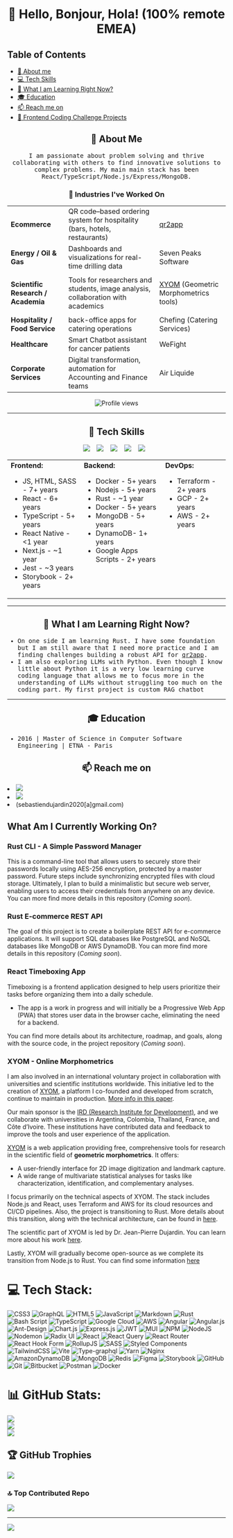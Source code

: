 <h1 align="center"> 👋 Hello, Bonjour, Hola! (100% remote EMEA)</h1>

## Table of Contents

- [👨 About me](#-about-me)
- [💻 Tech Skills](#-tech-skills)
- [🌱 What I am Learning Right Now?](#-what-i-am-learning-right-now)
- [🎓 Education](#-education)
- [📫 Reach me on](#-reach-me-on)
- [🚀 Frontend Coding Challenge Projects](#-frontend-coding-challenge-projects)

<h2 align="center">👨 About Me</h2>
<p align="center">
  <samp>
    I am passionate about problem solving and thrive collaborating with others to find innovative solutions to complex problems. My main main stack has been React/TypeScript/Node.js/Express/MongoDB.
  </samp>
</p>

<h3 align="center">🚧 Industries I've Worked On</h3>
<table align="center">
  <tr>
    <td><strong>Ecommerce</strong></td>
    <td>QR code–based ordering system for hospitality (bars, hotels, restaurants)</td>
    <td><a href="https://qr2app.com" target="_blank">qr2app</a></td>
  </tr>
  <tr>
    <td><strong>Energy / Oil & Gas</strong></td>
    <td>Dashboards and visualizations for real-time drilling data</td>
    <td>Seven Peaks Software</td>
  </tr>
  <tr>
    <td><strong>Scientific Research / Academia</strong></td>
    <td>Tools for researchers and students, image analysis, collaboration with academics</td>
    <td>
      <p><a href="https://xyom.io" target="_blank">XYOM</a> (Geometric Morphometrics tools)</p>
    </td>
  </tr>
  <tr>
    <td><strong>Hospitality / Food Service</strong></td>
    <td>back-office apps for catering operations</td>
    <td>Chefing (Catering Services)</td>
  </tr>
  <tr>
    <td><strong>Healthcare</strong></td>
    <td>Smart Chatbot assistant for cancer patients</td>
    <td>WeFight</td>
  </tr>
  <tr>
    <td><strong>Corporate Services</strong></td>
    <td>Digital transformation, automation for Accounting and Finance teams</td>
    <td>Air Liquide</td>
  </tr>
</table>

<p align="center">
  <img src="https://komarev.com/ghpvc/?username=dujas" alt="Profile views" />
</p>

<hr>
<h2 align="center"> 🔭 Tech Skills</h2>
<p align="center">
  <img src="https://img.shields.io/badge/React%20-%2300D9FF.svg?&style=for-the-badge&logo=react&logoColor=white" />&nbsp;&nbsp;&nbsp;
  <img src="https://img.shields.io/badge/Nodejs%20-%23000000.svg?&style=for-the-badge&logo=node.js&logoColor=white" />&nbsp;&nbsp;&nbsp;
  <img src="https://img.shields.io/badge/Tailwind_CSS%20-%231572B6.svg?&style=for-the-badge&logo=tailwind-css&logoColor=white" />&nbsp;&nbsp;&nbsp;
  <img src="https://img.shields.io/badge/TypeScript%20-%23007ACC.svg?&style=for-the-badge&logo=typescript&logoColor=white" />&nbsp;&nbsp;&nbsp;
  <img src="https://img.shields.io/badge/Docker%20-%232496ED.svg?&style=for-the-badge&logo=docker&logoColor=white" />&nbsp;&nbsp;&nbsp;
</p>
<table align="center">
  <tr>
    <td valign="top">
      <strong>Frontend:</strong>
      <ul>
        <li>JS, HTML, SASS - 7+ years</li>
        <li>React - 6+ years</li>
        <li>TypeScript - 5+ years</li>
        <li>React Native - <1 year</li>
        <li>Next.js - ~1 year</li>
        <li>Jest - ~3 years</li>
        <li>Storybook - 2+ years</li>
      </ul>
    </td>
    <td valign="top">
      <strong>Backend:</strong>
      <ul>
        <li>Docker - 5+ years</li>
        <li>Nodejs - 5+ years</li>
        <li>Rust - ~1 year</li>
        <li>Docker - 5+ years</li>
        <li>MongoDB - 5+ years</li>
        <li>DynamoDB- 1+ years</li>
        <li>Google Apps Scripts - 2+ years</li>
      </ul>
    </td>
    <td valign="top">
      <strong>DevOps:</strong>
      <ul>
        <li>Terraform - 2+ years</li>
        <li>GCP - 2+ years</li>
        <li>AWS - 2+ years</li>
      </ul>
    </td>
  </tr>
</table>

<hr>

<h2 align="center"> 🌱 What I am Learning Right Now? </h2>
<ul align="left">
  <samp>
  <li>On one side I am learning Rust. I have some foundation but I am still aware that I need more practice and I am finding challenges building a robust API for <a href="https://qr2app.com" target="_blank">qr2app</a>.</li>
  <li>I am also exploring LLMs with Python. Even though I know little about Python it is a very low learning curve coding language that allows me to focus more in the understanding of LLMs without struggling too much on the coding part. My first project is custom RAG chatbot</li>
  </samp>
</ul>

<hr>

<h2 align="center"> 🎓 Education </h2>
<ul align="left">
  <samp>
    <li>2016 | Master of Science in Computer Software Engineering | ETNA - Paris</li>
  </samp>
</ul>
<h2  align="center">📫 Reach me on</h2>
<p align="center">
  <li>
  <a target="_blank"href="https://www.linkedin.com/in/shipdujardin/"><img src="https://img.shields.io/badge/linkedin-%230077B5.svg?&style=for-the-badge&logo=linkedin&logoColor=white" /></a>
  </li>
  <li>
  <a href="mailto:sebastiendujardin2020@gmail.com"><img src="https://img.shields.io/badge/Email-%23D14836.svg?&style=for-the-badge&logo=gmail&logoColor=white" /></a>
  </li>
  <li>(sebastiendujardin2020[a]gmail.com)</li>
</p>

## What Am I Currently Working On?

### Rust CLI - A Simple Password Manager

This is a command-line tool that allows users to securely store their passwords locally using AES-256 encryption, protected by a master password. Future steps include synchronizing encrypted files with cloud storage. Ultimately, I plan to build a minimalistic but secure web server, enabling users to access their credentials from anywhere on any device. You can more find more details in this repository (_Coming soon_).

### Rust E-commerce REST API

The goal of this project is to create a boilerplate REST API for e-commerce applications. It will support SQL databases like PostgreSQL and NoSQL databases like MongoDB or AWS DynamoDB. You can more find more details in this repository (_Coming soon_).

### React Timeboxing App

Timeboxing is a frontend application designed to help users prioritize their tasks before organizing them into a daily schedule.

- The app is a work in progress and will initially be a Progressive Web App (PWA) that stores user data in the browser cache, eliminating the need for a backend.

You can find more details about its architecture, roadmap, and goals, along with the source code, in the project repository (_Coming soon_).

### XYOM - Online Morphometrics

I am also involved in an international voluntary project in collaboration with universities and scientific institutions worldwide. This initiative led to the creation of [XYOM](https://xyom.io), a platform I co-founded and developed from scratch, continue to maintain in production. [More info in this paper](https://pubmed.ncbi.nlm.nih.gov/30794886/).

Our main sponsor is the [IRD (Research Institute for Development)](https://en.ird.fr/), and we collaborate with universities in Argentina, Colombia, Thailand, France, and Côte d’Ivoire. These institutions have contributed data and feedback to improve the tools and user experience of the application.

[XYOM](https://xyom.io) is a web application providing free, comprehensive tools for research in the scientific field of **geometric morphometrics**. It offers:

- A user-friendly interface for 2D image digitization and landmark capture.
- A wide range of multivariate statistical analyses for tasks like characterization, identification, and complementary analyses.

I focus primarily on the technical aspects of XYOM. The stack includes Node.js and React, uses Terraform and AWS for its cloud resources and CI/CD pipelines. Also, the project is transitioning to Rust. More details about this transition, along with the technical architecture, can be found in [here](projects/xyom/index.md).

The scientific part of XYOM is led by Dr. Jean-Pierre Dujardin. You can learn more about his work [here](http://xyom-clic.eu/).

Lastly, XYOM will gradually become open-source as we complete its transition from Node.js to Rust. You can find some information [here](projects/xyom/index.md)

# 💻 Tech Stack:

![CSS3](https://img.shields.io/badge/css3-%231572B6.svg?style=for-the-badge&logo=css3&logoColor=white) ![GraphQL](https://img.shields.io/badge/-GraphQL-E10098?style=for-the-badge&logo=graphql&logoColor=white) ![HTML5](https://img.shields.io/badge/html5-%23E34F26.svg?style=for-the-badge&logo=html5&logoColor=white) ![JavaScript](https://img.shields.io/badge/javascript-%23323330.svg?style=for-the-badge&logo=javascript&logoColor=%23F7DF1E) ![Markdown](https://img.shields.io/badge/markdown-%23000000.svg?style=for-the-badge&logo=markdown&logoColor=white) ![Rust](https://img.shields.io/badge/rust-%23000000.svg?style=for-the-badge&logo=rust&logoColor=white) ![Bash Script](https://img.shields.io/badge/bash_script-%23121011.svg?style=for-the-badge&logo=gnu-bash&logoColor=white) ![TypeScript](https://img.shields.io/badge/typescript-%23007ACC.svg?style=for-the-badge&logo=typescript&logoColor=white) ![Google Cloud](https://img.shields.io/badge/GoogleCloud-%234285F4.svg?style=for-the-badge&logo=google-cloud&logoColor=white) ![AWS](https://img.shields.io/badge/AWS-%23FF9900.svg?style=for-the-badge&logo=amazon-aws&logoColor=white) ![Angular](https://img.shields.io/badge/angular-%23DD0031.svg?style=for-the-badge&logo=angular&logoColor=white) ![Angular.js](https://img.shields.io/badge/angular.js-%23E23237.svg?style=for-the-badge&logo=angularjs&logoColor=white) ![Ant-Design](https://img.shields.io/badge/-AntDesign-%230170FE?style=for-the-badge&logo=ant-design&logoColor=white) ![Chart.js](https://img.shields.io/badge/chart.js-F5788D.svg?style=for-the-badge&logo=chart.js&logoColor=white) ![Express.js](https://img.shields.io/badge/express.js-%23404d59.svg?style=for-the-badge&logo=express&logoColor=%2361DAFB) ![JWT](https://img.shields.io/badge/JWT-black?style=for-the-badge&logo=JSON%20web%20tokens) ![MUI](https://img.shields.io/badge/MUI-%230081CB.svg?style=for-the-badge&logo=mui&logoColor=white) ![NPM](https://img.shields.io/badge/NPM-%23CB3837.svg?style=for-the-badge&logo=npm&logoColor=white) ![NodeJS](https://img.shields.io/badge/node.js-6DA55F?style=for-the-badge&logo=node.js&logoColor=white) ![Nodemon](https://img.shields.io/badge/NODEMON-%23323330.svg?style=for-the-badge&logo=nodemon&logoColor=%BBDEAD) ![Radix UI](https://img.shields.io/badge/radix%20ui-161618.svg?style=for-the-badge&logo=radix-ui&logoColor=white) ![React](https://img.shields.io/badge/react-%2320232a.svg?style=for-the-badge&logo=react&logoColor=%2361DAFB) ![React Query](https://img.shields.io/badge/-React%20Query-FF4154?style=for-the-badge&logo=react%20query&logoColor=white) ![React Router](https://img.shields.io/badge/React_Router-CA4245?style=for-the-badge&logo=react-router&logoColor=white) ![React Hook Form](https://img.shields.io/badge/React%20Hook%20Form-%23EC5990.svg?style=for-the-badge&logo=reacthookform&logoColor=white) ![RollupJS](https://img.shields.io/badge/RollupJS-ef3335?style=for-the-badge&logo=rollup.js&logoColor=white) ![SASS](https://img.shields.io/badge/SASS-hotpink.svg?style=for-the-badge&logo=SASS&logoColor=white) ![Styled Components](https://img.shields.io/badge/styled--components-DB7093?style=for-the-badge&logo=styled-components&logoColor=white) ![TailwindCSS](https://img.shields.io/badge/tailwindcss-%2338B2AC.svg?style=for-the-badge&logo=tailwind-css&logoColor=white) ![Vite](https://img.shields.io/badge/vite-%23646CFF.svg?style=for-the-badge&logo=vite&logoColor=white) ![Type-graphql](https://img.shields.io/badge/-TypeGraphQL-%23C04392?style=for-the-badge) ![Yarn](https://img.shields.io/badge/yarn-%232C8EBB.svg?style=for-the-badge&logo=yarn&logoColor=white) ![Nginx](https://img.shields.io/badge/nginx-%23009639.svg?style=for-the-badge&logo=nginx&logoColor=white) ![AmazonDynamoDB](https://img.shields.io/badge/Amazon%20DynamoDB-4053D6?style=for-the-badge&logo=Amazon%20DynamoDB&logoColor=white) ![MongoDB](https://img.shields.io/badge/MongoDB-%234ea94b.svg?style=for-the-badge&logo=mongodb&logoColor=white) ![Redis](https://img.shields.io/badge/redis-%23DD0031.svg?style=for-the-badge&logo=redis&logoColor=white) ![Figma](https://img.shields.io/badge/figma-%23F24E1E.svg?style=for-the-badge&logo=figma&logoColor=white) ![Storybook](https://img.shields.io/badge/-Storybook-FF4785?style=for-the-badge&logo=storybook&logoColor=white) ![GitHub](https://img.shields.io/badge/github-%23121011.svg?style=for-the-badge&logo=github&logoColor=white) ![Git](https://img.shields.io/badge/git-%23F05033.svg?style=for-the-badge&logo=git&logoColor=white) ![Bitbucket](https://img.shields.io/badge/bitbucket-%230047B3.svg?style=for-the-badge&logo=bitbucket&logoColor=white) ![Postman](https://img.shields.io/badge/Postman-FF6C37?style=for-the-badge&logo=postman&logoColor=white) ![Docker](https://img.shields.io/badge/docker-%230db7ed.svg?style=for-the-badge&logo=docker&logoColor=white)

# 📊 GitHub Stats:

![](https://github-readme-stats.vercel.app/api?username=dujas&theme=dark&hide_border=false&include_all_commits=true&count_private=true)<br/>
![](https://github-readme-streak-stats.herokuapp.com/?user=dujas&theme=dark&hide_border=false)<br/>
![](https://github-readme-stats.vercel.app/api/top-langs/?username=dujas&theme=dark&hide_border=false&include_all_commits=true&count_private=true&layout=compact)

## 🏆 GitHub Trophies

![](https://github-profile-trophy.vercel.app/?username=dujas&theme=radical&no-frame=false&no-bg=true&margin-w=4)

### 🔝 Top Contributed Repo

![](https://github-contributor-stats.vercel.app/api?username=dujas&limit=5&theme=dark&combine_all_yearly_contributions=true)

---

[![](https://visitcount.itsvg.in/api?id=dujas&icon=0&color=0)](https://visitcount.itsvg.in)

<!-- Proudly created with GPRM ( https://gprm.itsvg.in ) -->
